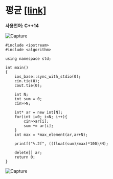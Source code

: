 # 평균 [[link]](https://www.acmicpc.net/problem/1546)
**사용언어: C++14**

![Capture](https://user-images.githubusercontent.com/38516906/65967746-23b2e300-e430-11e9-92ba-dfee3acc26d9.PNG)

```
#include <iostream>
#include <algorithm>

using namespace std;

int main()
{
    ios_base::sync_with_stdio(0);
    cin.tie(0);
    cout.tie(0);
    
    int N;
    int sum = 0;
    cin>>N;
    
    int* ar = new int[N];
    for(int i=0; i<N; i++){
        cin>>ar[i];
        sum += ar[i];
    }
    int max = *max_element(ar,ar+N);
    
    printf("%.2f", ((float(sum)/max)*100)/N);
    
    delete[] ar;
    return 0;
}
```
![Capture](https://user-images.githubusercontent.com/38516906/65967681-0716ab00-e430-11e9-967a-dee7465d00bc.PNG)

